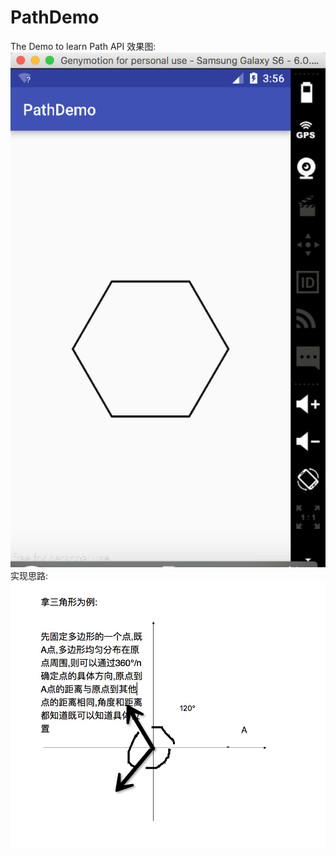 # PathDemo
The Demo to learn Path API
效果图:
![Image](https://github.com/liaopen123/PathDemo/blob/master/app/src/main/java/QQ20160604.png)
实现思路:
![Image](https://github.com/liaopen123/PathDemo/blob/master/app/src/main/java/4F6BD0.png)
